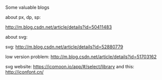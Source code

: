 Some valuable blogs

about px, dp, sp:

http://m.blog.csdn.net/article/details?id=50411483

about svg:

svg: http://m.blog.csdn.net/article/details?id=52880779

low version problem: http://m.blog.csdn.net/article/details?id=51703162

svg website: https://icomoon.io/app/#/select/library
and this: http://iconfont.cn/
